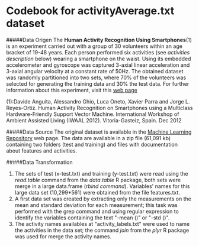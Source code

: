 Codebook for activityAverage.txt dataset
========================================================

#####Data Origen 
The **Human Activity Recognition Using Smartphones**(1) is an experiment carried out with a group of 30 volunteers within an age bracket of 19-48 years. Each person performed six activities (see _activities description_ below) wearing a smartphone  on the waist. Using its embedded accelerometer and gyroscope was  captured 3-axial linear acceleration and 3-axial angular velocity at a constant rate of 50Hz. The obtained dataset was randomly partitioned into two sets, where 70% of the volunteers was selected for generating the training data and 30% the test data. For further information about this experiment, visit this [web page ](http://archive.ics.uci.edu/ml/datasets/Human+Activity+Recognition+Using+Smartphones)

(1):Davide Anguita, Alessandro Ghio, Luca Oneto, Xavier Parra and Jorge L. Reyes-Ortiz. Human Activity Recognition on Smartphones using a Multiclass Hardware-Friendly Support Vector Machine. International Workshop of Ambient Assisted Living (IWAAL 2012). Vitoria-Gasteiz, Spain. Dec 2012

#####Data Source
The original dataset is available in the [Machine Learning Repository](http://archive.ics.uci.edu/ml/machine-learning-databases/00240/) web page.
The data are available in a zip file (61,091 kb) containing two folders (test and training) and files with documentation about features and activities.

#####Data Transformation
1. The sets of test (x-test.txt)  and training (y-test.txt) were read using the _read.table_ command from the  _data.table_ R package, both sets were merge in a large data.frame (_rbind command_). Variables' names for this large data set (10,299*561) were obtained from the file features.txt.
2. A first data set was created by extracting only the measurements on the mean and standard deviation for each measurement; this task was performed with the grep command and using regular expression to identify the variables containing the text "-mean ()" or "-std ()".
3. The activity names availables at "activity\_labels.txt" were used to name the activities in the data set; the command _join_  from the _plyr_ R package was used for merge the activity names.
